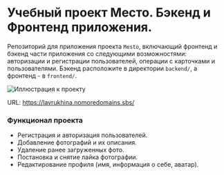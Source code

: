 # Учебный проект Место. Бэкенд и Фронтенд приложения.
Репозиторий для приложения проекта `Mesto`, включающий фронтенд и бэкенд части приложения со следующими возможностями: авторизации и регистрации пользователей, операции с карточками и пользователями. Бэкенд расположите в директории `backend/`, а фронтенд - в `frontend/`. 

![Иллюстрация к проекту](https://github.com/LavrukhinaV/files/raw/main/mesto.png)
  
URL:
https://lavrukhina.nomoredomains.sbs/


### Функционал проекта
* Регистрация и авторизация пользователей.
* Добавление фотографий и их описания.
* Удаление ранее загруженных фото.
* Постановка и снятие лайка фотографии.
* Редактирование профиля (имя, информация о себе, аватар).




